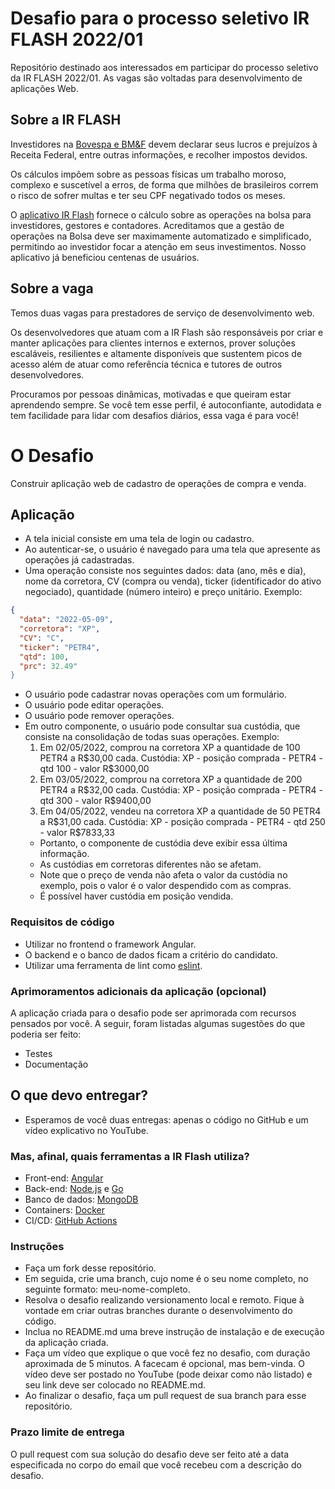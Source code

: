 # Desafio para o processo seletivo IR FLASH 2022/01

Repositório destinado aos interessados em participar do processo seletivo da IR FLASH 2022/01. As vagas são voltadas para desenvolvimento de aplicações Web.

## Sobre a IR FLASH

Investidores na [Bovespa e BM&F](https://www.b3.com.br/pt_br/) devem declarar seus lucros e prejuízos à Receita Federal, entre outras informações, e recolher impostos devidos.

Os cálculos impõem sobre as pessoas físicas um trabalho moroso, complexo e suscetível a erros, de forma que milhões de brasileiros correm o risco de sofrer multas e ter seu CPF negativado todos os meses.

O [aplicativo IR Flash](https://www.irflash.com.br) fornece o cálculo sobre as operações na bolsa para investidores, gestores e contadores. Acreditamos que a gestão de operações na Bolsa deve ser maximamente automatizado e simplificado, permitindo ao investidor focar a atenção em seus investimentos. Nosso aplicativo já beneficiou centenas de usuários.

## Sobre a vaga

Temos duas vagas para prestadores de serviço de desenvolvimento web.

Os desenvolvedores que atuam com a IR Flash são responsáveis por criar e manter aplicações para clientes internos e externos, prover soluções escaláveis, resilientes e altamente disponíveis que sustentem picos de acesso além de atuar como referência técnica e tutores de outros desenvolvedores.

Procuramos por pessoas dinâmicas, motivadas e que queiram estar aprendendo sempre. Se você tem esse perfil, é autoconfiante, autodidata e tem facilidade para lidar com desafios diários, essa vaga é para você!

# O Desafio

Construir aplicação web de cadastro de operações de compra e venda.

## Aplicação

- A tela inicial consiste em uma tela de login ou cadastro.
- Ao autenticar-se, o usuário é navegado para uma tela que apresente as operações já cadastradas.
- Uma operação consiste nos seguintes dados: data (ano, mês e dia), nome da corretora, CV (compra ou venda), ticker (identificador do ativo negociado), quantidade (número inteiro) e preço unitário. Exemplo:

```json
{
  "data": "2022-05-09",
  "corretora": "XP",
  "CV": "C",
  "ticker": "PETR4",
  "qtd": 100,
  "prc": 32.49"
}
```

- O usuário pode cadastrar novas operações com um formulário.
- O usuário pode editar operações.
- O usuário pode remover operações.
- Em outro componente, o usuário pode consultar sua custódia, que consiste na consolidação de todas suas operações. Exemplo:
    1. Em 02/05/2022, comprou na corretora XP a quantidade de 100 PETR4 a R\$30,00 cada. Custódia: XP - posição comprada - PETR4 - qtd 100 - valor R\$3000,00
    1. Em 03/05/2022, comprou na corretora XP a quantidade de 200 PETR4 a R\$32,00 cada. Custódia: XP - posição comprada - PETR4 - qtd 300 - valor R\$9400,00
    1. Em 04/05/2022, vendeu na corretora XP a quantidade de 50 PETR4 a R\$31,00 cada. Custódia: XP - posição comprada - PETR4 - qtd 250 - valor R\$7833,33
    - Portanto, o componente de custódia deve exibir essa última informação.
    - As custódias em corretoras diferentes não se afetam.
    - Note que o preço de venda não afeta o valor da custódia no exemplo, pois o valor é o valor despendido com as compras.
    - É possível haver custódia em posição vendida.

### Requisitos de código

- Utilizar no frontend o framework Angular.
- O backend e o banco de dados ficam a critério do candidato.
- Utilizar uma ferramenta de lint como [eslint](https://github.com/eslint/eslint).

### Aprimoramentos adicionais da aplicação (opcional)

A aplicação criada para o desafio pode ser aprimorada com recursos pensados por você. A seguir, foram listadas algumas sugestões do que poderia ser feito:

- Testes
- Documentação

## O que devo entregar?

- Esperamos de você duas entregas: apenas o código no GitHub e um vídeo explicativo no YouTube.

### Mas, afinal, quais ferramentas a IR Flash utiliza?

* Front-end: [Angular](https://angular.io/)
* Back-end: [Node.js](https://nodejs.org/en/) e [Go](https://golang.org/)
* Banco de dados: [MongoDB](https://www.mongodb.com/)
* Containers: [Docker](https://www.docker.com/)
* CI/CD: [GitHub Actions](https://github.com/features/actions)

### Instruções

- Faça um fork desse repositório.
- Em seguida, crie uma branch, cujo nome é o seu nome completo, no seguinte formato: meu-nome-completo.
- Resolva o desafio realizando versionamento local e remoto. Fique à vontade em criar outras branches durante o desenvolvimento do código.
- Inclua no README.md uma breve instrução de instalação e de execução da aplicação criada.
- Faça um vídeo que explique o que você fez no desafio, com duração aproximada de 5 minutos. A facecam é opcional, mas bem-vinda. O vídeo deve ser postado no YouTube (pode deixar como não listado) e seu link deve ser colocado no README.md.
- Ao finalizar o desafio, faça um pull request de sua branch para esse repositório.

### Prazo limite de entrega

O pull request com sua solução do desafio deve ser feito até a data especificada no corpo do email que você recebeu com a descrição do desafio.
